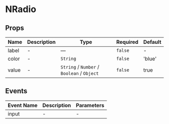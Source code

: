 # NRadio

## Props

<!-- @vuese:NRadio:props:start -->
|Name|Description|Type|Required|Default|
|---|---|---|---|---|
|label|-|—|`false`|-|
|color|-|`String`|`false`|'blue'|
|value|-|`String` /  `Number` /  `Boolean` /  `Object`|`false`|true|

<!-- @vuese:NRadio:props:end -->


## Events

<!-- @vuese:NRadio:events:start -->
|Event Name|Description|Parameters|
|---|---|---|
|input|-|-|

<!-- @vuese:NRadio:events:end -->


